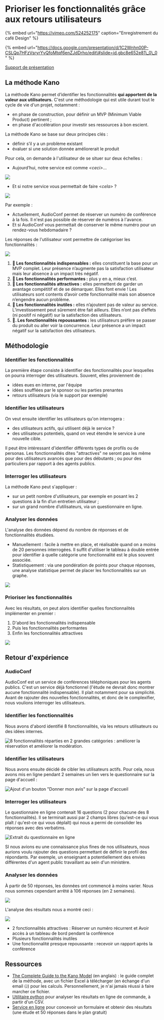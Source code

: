 # Prioriser les fonctionnalités grâce aux retours utilisateurs

{% embed url="https://vimeo.com/524252175" caption="Enregistrement du café Design" %}





{% embed url="https://docs.google.com/presentation/d/1C2Wnhn00P-CSLQp7HFzVsryrYvQfoMtqf6enZJdDrho/edit\#slide=id.gbc8e652e81\_0\_0" %}

[Support de présentation](https://docs.google.com/presentation/d/1C2Wnhn00P-CSLQp7HFzVsryrYvQfoMtqf6enZJdDrho/edit#slide=id.gbf200425fd_0_0)

## La méthode Kano

La méthode Kano permet d’identifier les fonctionnalités **qui apportent de la valeur aux utilisateurs.** C'est une méthodologie qui est utile durant tout le cycle de vie d'un projet, notamment :

* en phase de construction, pour définir un MVP \(Minimum Viable Product\) pertinent ;
* en phase d'accélération pour investir ses ressources à bon escient.

La méthode Kano se base sur deux principes clés :

* définir s’il y a un problème existant
* évaluer si une solution donnée améliorerait le produit

Pour cela, on demande à l'utilisateur de se situer sur deux échelles :

* Aujourd’hui, notre service est comme _&lt;ceci&gt;_...

![](../../.gitbook/assets/image%20%289%29.png)

* Et si notre service vous permettait de faire &lt;_cela&gt;_ ?

![](../../.gitbook/assets/image%20%282%29.png)



Par exemple :

* Actuellement, AudioConf permet de réserver un numéro de conférence à la fois. Il n'est pas possible de réserver de numéros à l'avance.
* Et si AudioConf vous permettait de conserver le même numéro pour un rendez-vous hebdomadaire ?

Les réponses de l'utilisateur vont permettre de catégoriser les fonctionnalités :

![](../../.gitbook/assets/image%20%2810%29.png)

1. **🥇 Les fonctionnalités indispensables :** elles constituent la base pour un MVP complet. Leur présence n’augmente pas la satisfaction utilisateur mais leur absence à un impact très négatif.
2. **💪 Les fonctionnalités performantes :** plus y en a, mieux c’est.
3. **🤩 Les fonctionnalités attractives :** elles permettent de garder un avantage compétitif et de se démarquer. Elles font envie ! Les utilisateurs sont contents d’avoir cette fonctionnalité mais son absence n’engendre aucun problème.
4. **🤷 Les fonctionnalités inutiles :** elles n’ajoutent pas de valeur au service. L’investissement peut sûrement être fait ailleurs. Elles n’ont pas d’effets \(ni positif ni négatif\) sur la satisfaction des utilisateurs.
5. **🙅. Les fonctionnalités repoussantes :** les utilisateurs préfère se passer du produit ou aller voir la concurrence. Leur présence a un impact négatif sur la satisfaction des utilisateurs.

## Méthodologie

### Identifier les fonctionnalités

La première étape consiste à identifier des fonctionnalités pour lesquelles on pourra interroger des utilisateurs. Souvent, elles proviennent de :

* idées eues en interne, par l'équipe
* idées soufflées par le sponsor ou les parties prenantes
* retours utilisateurs \(via le support par exemple\)

### Identifier les utilisateurs

On veut ensuite identifier les utilisateurs qu'on interrogera :

* des utilisateurs actifs, qui utilisent déjà le service ?
* des utilisateurs potentiels, quand on veut étendre le service à une nouvelle cible.

Il peut être intéressant d'identifier différents types de profils ou de personas. Les fonctionnalités dites "attractives" ne seront pas les même pour des utilisateurs avancés que pour des débutants ; ou pour des particuliers par rapport à des agents publics.

### Interroger les utilisateurs

La méthode Kano peut s'appliquer :

* sur un petit nombre d'utilisateurs, par exemple en posant les 2 questions à la fin d’un entretien utilisateur ;
* sur un grand nombre d’utilisateurs, via un questionnaire en ligne.

### Analyser les données

L'analyse des données dépend du nombre de réponses et de fonctionnalités étudiées.

* Manuellement : facile à mettre en place, et réalisable quand on a moins de 20 personnes interrogées. Il suffit d'utiliser le tableau à double entrée pour identifier à quelle catégorie une fonctionnalité est le plus souvent associée.
* Statistiquement : via une pondération de points pour chaque réponses, une analyse statistique permet de placer les fonctionnalités sur un graphe.

![](../../.gitbook/assets/image%20%281%29.png)

### Prioriser les fonctionnalités

Avec les résultats, on peut alors identifier quelles fonctionnalités implémenter en premier : 

1. D'abord les fonctionnalités indispensable
2. Puis les fonctionnalités performantes
3. Enfin les fonctionnalités attractives

![](../../.gitbook/assets/image%20%284%29.png)

## Retour d'expérience

### AudioConf

AudioConf est un service de conférences téléphoniques pour les agents publics. C'est un service déjà fonctionnel \(l'étude ne devrait donc montrer aucune fonctionnalité indispensable\). Il plait notamment pour sa simplicité. Avant de rajouter des nouvelles fonctionnalités, et donc de le complexifier, nous voulions interroger les utilisateurs.

### Identifier les fonctionnalités

Nous avons d'abord identifié 8 fonctionnalités, via les retours utilisateurs ou des idées internes.

![8 fonctionnalit&#xE9;s r&#xE9;parties en 2 grandes cat&#xE9;gories : am&#xE9;liorer la r&#xE9;servation et am&#xE9;liorer la mod&#xE9;ration.](../../.gitbook/assets/image%20%287%29.png)

### Identifier les utilisateurs

Nous avons ensuite décidé de cibler les utilisateurs actifs. Pour cela, nous avons mis en ligne pendant 2 semaines un lien vers le questionnaire sur la page d'accueil :

![Ajout d&apos;un bouton &quot;Donner mon avis&quot; sur la page d&apos;accueil](../../.gitbook/assets/image%20%285%29.png)

### Interroger les utilisateurs

Le questionnaire en ligne contenait 16 questions \(2 pour chacune des 8 fonctionnalités\). Il se terminait aussi par 2 champs libres \(qu'est-ce qui vous plaît / qu'est-ce qui vous déplaît\) qui nous a permi de consolider les réponses avec des verbatims.

![Extrait du questionnaire en ligne](../../.gitbook/assets/image%20%288%29.png)

SI nous avions eu une connaissance plus fines de nos utilisateurs, nous aurions voulu rajouter des questions permettant de définir le profil des répondants. Par exemple, un enseignant a potentiellement des envies différentes d'un agent public travaillant au sein d'un ministère.

### Analyser les données

À partir de 50 réponses, les données ont commencé à moins varier. Nous nous sommes cependant arrêté à 106 réponses \(en 2 semaines\).

![](../../.gitbook/assets/image%20%283%29.png)

L'analyse des résultats nous a montré ceci :

![](../../.gitbook/assets/image%20%286%29.png)

* 2 fonctionnalités attractives : Réserver un numéro récurrent et Avoir accès à un tableau de bord pendant la conférence
* Plusieurs fonctionnalités inutiles
* Une fonctionnalité presque repoussante : recevoir un rapport après la conférence

## Ressources

* [The Complete Guide to the Kano Model](https://foldingburritos.com/kano-model/) \(en anglais\) : le guide complet de la méthode, avec un fichier Excel à télécharger \(en échange d'un email 🤐\) pour les calculs. Personnellement, je n'ai jamais réussi à faire marcher ce fichier.
* [Utilitaire python](https://github.com/astranchet/kano/) pour analyser les résultats en ligne de commande, à partir d'un CSV.
* [Service en ligne](https://kano.plus) pour concevoir un formulaire et obtenir des résultats \(une étude et 50 réponses dans le plan gratuit\)

